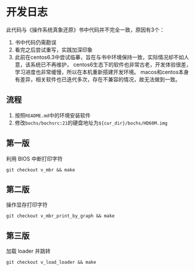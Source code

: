 # 开发日志

此代码与《操作系统真象还原》书中代码并不完全一致，原因有3个：

1. 书中代码仍需勘误
2. 看完之后尝试重写，实践加深印象
3. 此前在centos6.3中尝试临摹，旨在与书中环境保持一致，实际情况却不如人意，该系统已不再维护，
centos6生态下的软件也非常古老，开发体验很差，学习进度也非常缓慢，所以在本机重新搭建开发环境。
macos和centos本身有差异，相关软件也已迭代多次，存在不兼容的情况，故无法做到一致。

## 流程

1. 按照`README.md`中的环境安装软件
2. 修改`bochs/bochsrc:21`的硬盘地址为`${cur_dir}/bochs/HD60M.img`

## 第一版

利用 BIOS 中断打印字符

```shell
git checkout v_mbr && make
```

## 第二版

操作显存打印字符

```shell
git checkout v_mbr_print_by_graph && make
```

## 第三版

加载 loader 并跳转

```shell
git checkout v_load_loader && make
```
